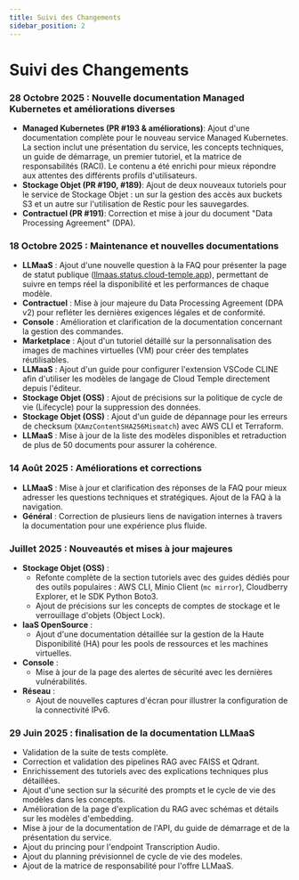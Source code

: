 ```yaml
---
title: Suivi des Changements
sidebar_position: 2
---
```


# Suivi des Changements

### 28 Octobre 2025 : Nouvelle documentation Managed Kubernetes et améliorations diverses

- **Managed Kubernetes (PR #193 & améliorations)**: Ajout d'une documentation complète pour le nouveau service Managed Kubernetes. La section inclut une présentation du service, les concepts techniques, un guide de démarrage, un premier tutoriel, et la matrice de responsabilités (RACI). Le contenu a été enrichi pour mieux répondre aux attentes des différents profils d'utilisateurs.
- **Stockage Objet (PR #190, #189)**: Ajout de deux nouveaux tutoriels pour le service de Stockage Objet : un sur la gestion des accès aux buckets S3 et un autre sur l'utilisation de Restic pour les sauvegardes.
- **Contractuel (PR #191)**: Correction et mise à jour du document "Data Processing Agreement" (DPA).

### 18 Octobre 2025 : Maintenance et nouvelles documentations

- **LLMaaS** : Ajout d'une nouvelle question à la FAQ pour présenter la page de statut publique ([llmaas.status.cloud-temple.app](https://llmaas.status.cloud-temple.app/)), permettant de suivre en temps réel la disponibilité et les performances de chaque modèle.
- **Contractuel** : Mise à jour majeure du Data Processing Agreement (DPA v2) pour refléter les dernières exigences légales et de conformité.
- **Console** : Amélioration et clarification de la documentation concernant la gestion des commandes.
- **Marketplace** : Ajout d'un tutoriel détaillé sur la personnalisation des images de machines virtuelles (VM) pour créer des templates réutilisables.
- **LLMaaS** : Ajout d'un guide pour configurer l'extension VSCode CLINE afin d'utiliser les modèles de langage de Cloud Temple directement depuis l'éditeur.
- **Stockage Objet (OSS)** : Ajout de précisions sur la politique de cycle de vie (Lifecycle) pour la suppression des données.
- **Stockage Objet (OSS)** : Ajout d'un guide de dépannage pour les erreurs de checksum (`XAmzContentSHA256Mismatch`) avec AWS CLI et Terraform.
- **LLMaaS** : Mise à jour de la liste des modèles disponibles et retraduction de plus de 50 documents pour assurer la cohérence.

### 14 Août 2025 : Améliorations et corrections

- **LLMaaS** : Mise à jour et clarification des réponses de la FAQ pour mieux adresser les questions techniques et stratégiques. Ajout de la FAQ à la navigation.
- **Général** : Correction de plusieurs liens de navigation internes à travers la documentation pour une expérience plus fluide.

### Juillet 2025 : Nouveautés et mises à jour majeures

- **Stockage Objet (OSS)** :
    - Refonte complète de la section tutoriels avec des guides dédiés pour des outils populaires : AWS CLI, Minio Client (`mc mirror`), Cloudberry Explorer, et le SDK Python Boto3.
    - Ajout de précisions sur les concepts de comptes de stockage et le verrouillage d'objets (Object Lock).
- **IaaS OpenSource** :
    - Ajout d'une documentation détaillée sur la gestion de la Haute Disponibilité (HA) pour les pools de ressources et les machines virtuelles.
- **Console** :
    - Mise à jour de la page des alertes de sécurité avec les dernières vulnérabilités.
- **Réseau** :
    - Ajout de nouvelles captures d'écran pour illustrer la configuration de la connectivité IPv6.

### 29 Juin 2025 : finalisation de la documentation LLMaaS

- Validation de la suite de tests complète.
- Correction et validation des pipelines RAG avec FAISS et Qdrant.
- Enrichissement des tutoriels avec des explications techniques plus détaillées.
- Ajout d'une section sur la sécurité des prompts et le cycle de vie des modèles dans les concepts.
- Amélioration de la page d'explication du RAG avec schémas et détails sur les modèles d'embedding.
- Mise à jour de la documentation de l'API, du guide de démarrage et de la présentation du service.
- Ajout du princing pour l'endpoint Transcription Audio.
- Ajout du planning prévisionnel de cycle de vie des modeles.
- Ajout de la matrice de responsabilité pour l'offre LLMaaS.
